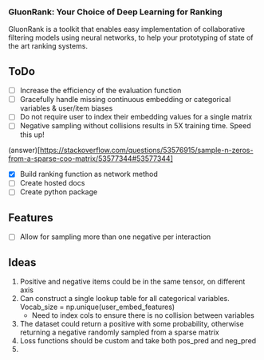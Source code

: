 ### GluonRank: Your Choice of Deep Learning for Ranking

GluonRank is a toolkit that enables easy implementation of collaborative filtering models using neural networks, to help your prototyping of state of the art ranking systems.


## ToDo

- [ ] Increase the efficiency of the evaluation function
- [ ] Gracefully handle missing continuous embedding or categorical variables & user/item biases
- [ ] Do not require user to index their embedding values for a single matrix 
- [ ] Negative sampling without collisions results in 5X training time. Speed this up!

(answer)[https://stackoverflow.com/questions/53576915/sample-n-zeros-from-a-sparse-coo-matrix/53577344#53577344]

- [x] Build ranking function as network method
- [ ] Create hosted docs
- [ ] Create python package

## Features

- [ ] Allow for sampling more than one negative per interaction


## Ideas

1. Positive and negative items could be in the same tensor, on different axis
2. Can construct a single lookup table for all categorical variables. Vocab_size = np.unique(user_embed_features)
    - Need to index cols to ensure there is no collision between variables
3. The dataset could return a positive with some probability, otherwise returning a negative randomly sampled from a sparse matrix
4. Loss functions should be custom and take both pos_pred and neg_pred
5. 
    
```python

```


